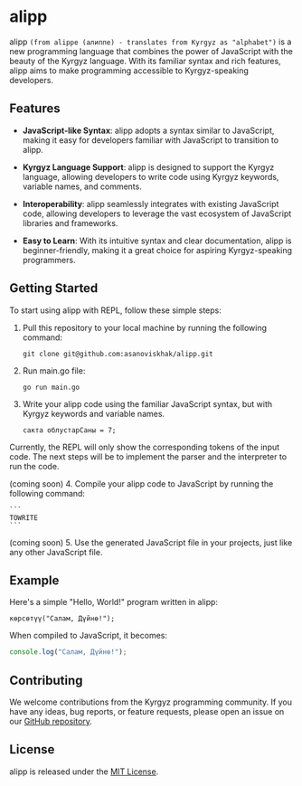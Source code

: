 # alipp

alipp `(from alippe (алиппе) - translates from Kyrgyz as "alphabet")` is a new programming language that combines the power of JavaScript with the beauty of the Kyrgyz language. With its familiar syntax and rich features, alipp aims to make programming accessible to Kyrgyz-speaking developers.

## Features

- **JavaScript-like Syntax**: alipp adopts a syntax similar to JavaScript, making it easy for developers familiar with JavaScript to transition to alipp.

- **Kyrgyz Language Support**: alipp is designed to support the Kyrgyz language, allowing developers to write code using Kyrgyz keywords, variable names, and comments.

- **Interoperability**: alipp seamlessly integrates with existing JavaScript code, allowing developers to leverage the vast ecosystem of JavaScript libraries and frameworks.

- **Easy to Learn**: With its intuitive syntax and clear documentation, alipp is beginner-friendly, making it a great choice for aspiring Kyrgyz-speaking programmers.

## Getting Started

To start using alipp with REPL, follow these simple steps:

1. Pull this repository to your local machine by running the following command:

    ```
    git clone git@github.com:asanoviskhak/alipp.git
    ```

2. Run main.go file:

    ```
    go run main.go
    ```

3. Write your alipp code using the familiar JavaScript syntax, but with Kyrgyz keywords and variable names.

      ```
      сакта облустарСаны = 7;
      ```
Currently, the REPL will only show the corresponding tokens of the input code. The next steps will be to implement the parser and the interpreter to run the code.

(coming soon) 4. Compile your alipp code to JavaScript by running the following command:

    ```
    TOWRITE
    ```

(coming soon) 5. Use the generated JavaScript file in your projects, just like any other JavaScript file.

## Example

Here's a simple "Hello, World!" program written in alipp:

```alipp
көрсөтүү("Салам, Дүйнө!");
```

When compiled to JavaScript, it becomes:

```javascript
console.log("Салам, Дүйнө!");
```

## Contributing

We welcome contributions from the Kyrgyz programming community. If you have any ideas, bug reports, or feature requests, please open an issue on our [GitHub repository](https://github.com/asanoviskhak/alipp).

## License

alipp is released under the [MIT License](https://opensource.org/licenses/MIT).

